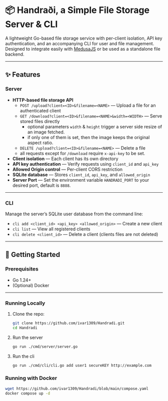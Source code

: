 # 📦 Handraði, a Simple File Storage Server & CLI

A lightweight Go-based file storage service with per-client isolation, API key authentication, and an accompanying CLI for user and file management.  
Designed to integrate easily with [MedusaJS](https://medusajs.com) or be used as a standalone file backend.

---

## ✨ Features

### Server
- **HTTP-based file storage API**
  - `POST /upload?client=<ID>&filename=<NAME>` — Upload a file for an authenticated client
  - `GET /download?client=<ID>&filename=<NAME>&width=<WIDTH>` — Serve stored files directly
    - optional parameters `width` & `height` trigger a server side resize of an image fetched.
    - if only one of them is set, then the image keeps the original aspect ratio.
  - `DELETE /upload?client=<ID>&filename=<NAME>` — Delete a file
  - all requests except for `/download` require `x-api-key` to be set. 
- **Client isolation** — Each client has its own directory
- **API key authentication** — Verify requests using `client_id` and `api_key`
- **Allowed Origin control** — Per-client CORS restriction
- **SQLite database** — Stores `client_id`, `api_key`, and `allowed_origin`
- **Server Port** — Set the environment variable `HANDRADI_PORT` to your desired port, default is `8888`.
---

### CLI
Manage the server’s SQLite user database from the command line:
- `cli add <client_id> <api_key> <allowed_origin>` — Create a new client
- `cli list` — View all registered clients
- `cli delete <client_id>` — Delete a client (clients files are not deleted)

---

## 🚀 Getting Started

### Prerequisites
- Go 1.24+
- (Optional) Docker

---

### Running Locally
1. Clone the repo:
   ```bash
   git clone https://github.com/ivar1309/Handradi.git
   cd Handradi
   ```
2. Run the server
   ```bash
   go run ./cmd/server/server.go
   ```
3. Run the cli
   ```bash
   go run ./cmd/cli/cli.go add user1 secureKEY http://example.com
   ```

### Running with Docker
```bash
wget https://github.com/ivar1309/Handradi/blob/main/compose.yaml
docker compose up -d
```